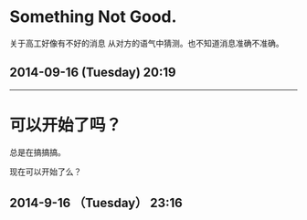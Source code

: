 # Something Not Good. 
关于高工好像有不好的消息
从对方的语气中猜测。也不知道消息准确不准确。
## 2014-09-16 (Tuesday) 20:19 
----

# 可以开始了吗？
总是在搞搞搞。

现在可以开始了么？

## 2014-9-16 （Tuesday） 23:16

